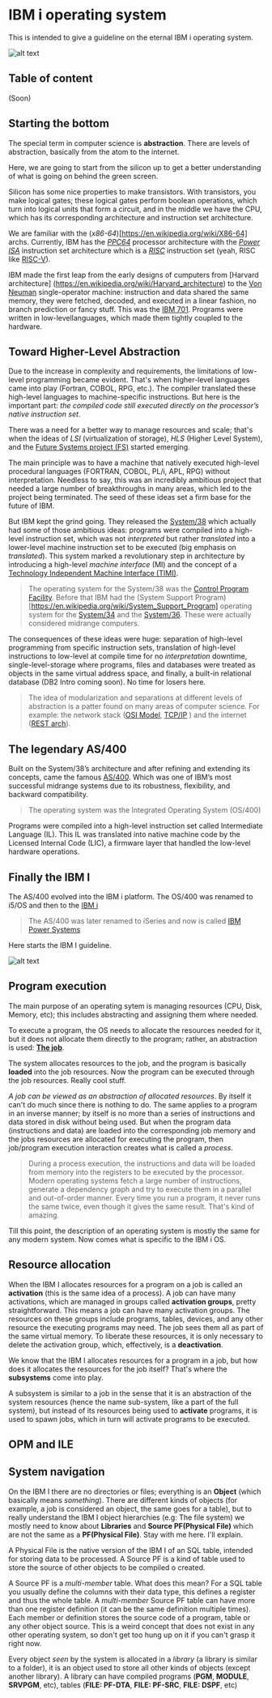 # IBM i operating system

This is intended to give a guideline on the eternal IBM i operating system.

![alt text](./images/ibmi_logo.png)

## Table of content

(Soon)

## Starting the bottom

The special term in computer science is **abstraction**. There are levels of abstraction, basically from the atom to the internet. 

Here, we are going to start from the silicon up to get a better understanding of what is going on behind the green screen.

Silicon has some nice properties to make transistors. With transistors, you make logical gates; these logical gates perform boolean operations, which turn into logical units that form a circuit, and in the middle we have the CPU, which has its corresponding architecture and instruction set architecture. 

We are familiar with the (*x86-64*)[https://en.wikipedia.org/wiki/X86-64] archs. Currently, IBM has the [*PPC64*](https://en.wikipedia.org/wiki/Ppc64) processor architecture with the [*Power ISA*](https://en.wikipedia.org/wiki/Power_ISA) instruction set architecture which is a [*RISC*](https://en.wikipedia.org/wiki/Reduced_instruction_set_computer) instruction set (yeah, RISC like [RISC-V](https://en.wikipedia.org/wiki/RISC-V])).

IBM made the first leap from the early designs of cumputers from [Harvard architecture] (https://en.wikipedia.org/wiki/Harvard_architecture) to the [Von Neuman](https://en.wikipedia.org/wiki/Von_Neumann_architecture) single-operator machine: instruction and data shared the same memory, they were fetched, decoded, and executed in a linear fashion, no branch prediction or fancy stuff. This was the [IBM 701](https://en.wikipedia.org/wiki/IBM_701). Programs were written in low-levellanguages, which made them tightly coupled to the hardware.

## Toward Higher-Level Abstraction

Due to the increase in complexity and requirements, the limitations of low-level programming became evident. That's when higher-level languages came into play (Fortran, COBOL, RPG, etc.). The compiler translated these high-level languages to machine-specific instructions. But here is the important part: *the compiled code still executed directly on the processor’s native instruction set*.

There was a need for a better way to manage resources and scale; that's when the ideas of *LSI* (virtualization of storage), *HLS* (Higher Level System), and the [Future Systems project (FS)](https://en.wikipedia.org/wiki/IBM_Future_Systems_project) started emerging. 

The main principle was to have a machine that natively executed high-level procedural languages (FORTRAN, COBOL, PL/i, APL, RPG) without interpretation. Needless to say, this was an incredibly ambitious project that needed a large number of breakthroughs in many areas, which led to the project being terminated. The seed of these ideas set a firm base for the future of IBM.

But IBM kept the grind going. They released the [System/38](https://en.wikipedia.org/wiki/IBM_System/38) which actually had some of those ambitious ideas: programs were compiled into a high-level instruction set, which was not *interpreted* but rather *translated* into a lower-level machine instruction set to be executed (big emphasis on *translated*). This system marked a revolutionary step in architecture by introducing a high-level *machine interface* (MI) and the concept of a [Technology Independent Machine Interface (TIMI)](https://en.wikipedia.org/wiki/IBM_i#TIMI).

> The operating system for the System/38 was the [Control Program Facility](https://en.wikipedia.org/wiki/Control_Program_Facility). Before that IBM had the (System Support Program)[https://en.wikipedia.org/wiki/System_Support_Program] operating system for the [System/34](https://en.wikipedia.org/wiki/IBM_System/34) and the [System/36](https://en.wikipedia.org/wiki/IBM_System/36). These were actually considered midrange computers.

The consequences of these ideas were huge: separation of high-level programming from specific instruction sets, translation of high-level instructions to low-level at compile time for no *interpretation* downtime, single-level-storage where programs, files and databases were treated as objects in the same virtual address space, and finally, a built-in relational database (DB2 Intro coming soon). No time for losers here.

>The idea of modularization and separations at different levels of abstraction is a patter found on many areas of computer science. For example: the network stack ([OSI Model](https://en.wikipedia.org/wiki/OSI_model), [TCP/IP](https://en.wikipedia.org/wiki/Internet_protocol_suite) ) and the internet ([REST arch](https://en.wikipedia.org/wiki/REST)).

## The legendary AS/400

Built on the System/38’s architecture and after refining and extending its concepts, came the famous [AS/400](https://en.wikipedia.org/wiki/IBM_AS/400). Which was one of IBM’s most successful midrange systems due to its robustness, flexibility, and backward compatibility.

> The operating system was the Integrated Operating System (OS/400)

Programs were compiled into a high-level instruction set called Intermediate Language (IL). This IL was translated into native machine code by the Licensed Internal Code (LIC), a firmware layer that handled the low-level hardware operations.

## Finally the IBM I

The AS/400 evolved into the IBM i platform. The OS/400 was renamed to i5/OS and then to the [IBM i](https://en.wikipedia.org/wiki/IBM_i)

> The AS/400 was later renamed to iSeries and now is called [IBM Power Systems](https://en.wikipedia.org/wiki/IBM_Power_Systems)

Here starts the IBM I guideline.

![alt text](./images/the_green_screen.png)

## Program execution

The main purpose of an operating sytem is managing resources (CPU, Disk, Memory, etc); this includes abstracting and assigning them where needed.

To execute a program, the OS needs to allocate the resources needed for it, but it does not allocate them directly to the program; rather, an abstraction is used: [**The job**](https://en.wikipedia.org/wiki/Job_(computing)).

The system allocates resources to the job, and the program is basically **loaded** into the job resources. Now the program can be executed through the job resources. Really cool stuff.

*A job can be viewed as an abstraction of allocated resources*. By itself it can't do much since there is nothing to do. The same applies to a program in an inverse manner; by itself is no more than a series of instructions and data stored in disk without being used. But when the program data (instructions and data) are loaded into the corresponding job memory and the jobs resources are allocated for executing the program, then job/program execution interaction creates what is called a *process*. 

> During a process execution, the instructions and data will be loaded from memory into the registers to be executed by the processor. Modern operating systems fetch a large number of instructions, generate a dependency graph and try to execute them in a parallel and out-of-order manner. Every time you run a program, it never runs the same twice, even though it gives the same result. That's kind of amazing.

Till this point, the description of an operating system is mostly the same for any modern system. Now comes what is specific to the IBM i OS.

## Resource allocation

When the IBM I allocates resources for a program on a job is called an **activation** (this is the same idea of a process). A job can have many activations, which are managed in groups called **activation groups**, pretty straightforward. This means a job can have many activation groups. The resources on these groups include programs, tables, devices, and any other resource the executing programs may need. The job sees them all as part of the same virtual memory. To liberate these resources, it is only necessary to delete the activation group, which, effectively, is a **deactivation**.

We know that the IBM I allocates resources for a program in a job, but how does it allocates the resources for the job itself? That's where the **subsystems** come into play.

A subsystem is similar to a job in the sense that it is an abstraction of the system resources (hence the name sub-system, like a part of the full system), but instead of its resources being used to **activate** programs, it is used to spawn jobs, which in turn will activate programs to be executed. 

## OPM and ILE



## System navigation

On the IBM I there are no directories or files; everything is an **Object** (which basically means *something*). There are different kinds of objects (for example, a job is considered an object, the same goes for a table), but to really understand the IBM I object hierarchies (e.g: The file system) we mostly need to know about **Libraries** and **Source PF(Physical File)** which are not the same as a **PF(Physical File)**. Stay with me here. I'll explain.

A Physical File is the native version of the IBM I of an SQL table, intended for storing data to be processed. A Source PF is a kind of table used to store the source of other objects to be compiled o created. 

A Source PF is a *multi-member* table. What does this mean? For a SQL table you usually define the columns with their data type, this defines a register and thus the whole table. A *multi-member* Source PF table can have more than one register definition (it can be the same definition multiple times). Each member or definition stores the source code of a program, table or any other object source. This is a weird concept that does not exist in any other operating system, so don't get too hung up on it if you can't grasp it right now.

Every object *seen* by the system is allocated in a *library* (a library is similar to a folder), it is an object used to store all other kinds of objects (except another library). A library can have compiled programs (**PGM**, **MODULE**, **SRVPGM**, etc), tables (**FILE: PF-DTA**, **FILE: PF-SRC**, **FILE: DSPF**, etc) 